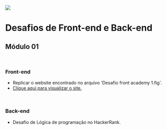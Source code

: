 ![](https://i.imgur.com/xG74tOh.png)

# Desafios de Front-end e Back-end


## Módulo 01

<br>

### Front-end

- Replicar o website encontrado no arquivo 'Desafio front academy 1.fig'.
- [Clique aqui para visualizar o site.](https://challenge01.claudinha.repl.co/index.html)

<br>

### Back-end

- Desafio de Lógica de programação no HackerRank.